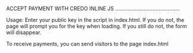 ACCEPT PAYMENT WITH CREDO INLINE JS
...........................................

Usage:
Enter your public key in the script in index.html. If you do not, the page will prompt you for the key when loading. If you still do not, the form will disappear.

To receive payments, you can send visitors to the page index.html
